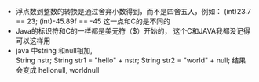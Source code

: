 - 浮点数到整数的转换是通过舍弃小数得到，而不是四舍五入，例如：
      (int)23.7 == 23;        (int)-45.89f == -45
  这一点和C的是不同的
- Java的标识符和C的一样都是美元符（$）开始的， 这个C和JAVA我都没记得可以这样用
- java 中string 和null相加,      
       String nstr;  String str1 = "hello" + nstr; String str2 = "world" + null;
  结果会变成 hellonull, worldnull
